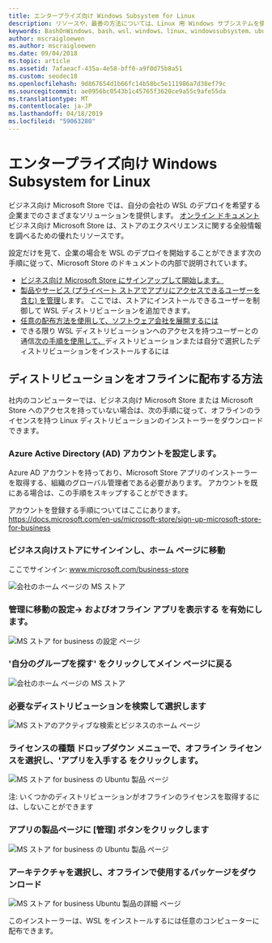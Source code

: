 ```yaml
---
title: エンタープライズ向け Windows Subsystem for Linux
description: リソースや、最善の方法については、Linux 用 Windows サブシステムを使用して、エンタープライズ環境でします。
keywords: BashOnWindows、bash、wsl、windows、linux、windowssubsystem、ubuntu、debian、suse、windows 10、enterprise、展開、オフラインでパッケージ化、ストア、配布、インストール用の windows サブシステムのインストールします。
author: mscraigloewen
ms.author: mscraigloewen
ms.date: 09/04/2018
ms.topic: article
ms.assetid: 7afaeacf-435a-4e58-bff0-a9f0d75b8a51
ms.custom: seodec18
ms.openlocfilehash: 9d867654d1b66fc14b58bc5e111986a7d38ef79c
ms.sourcegitcommit: ae0956bc0543b1c45765f3620ce9a55c9afe55da
ms.translationtype: MT
ms.contentlocale: ja-JP
ms.lasthandoff: 04/18/2019
ms.locfileid: "59063280"
---
```

# <a name="windows-subsystem-for-linux-for-enterprise"></a>エンタープライズ向け Windows Subsystem for Linux

ビジネス向け Microsoft Store では、自分の会社の WSL のデプロイを希望する企業までのさまざまなソリューションを提供します。 [オンライン ドキュメント](https://docs.microsoft.com/en-us/microsoft-store/)ビジネス向け Microsoft Store は、ストアのエクスペリエンスに関する全般情報を調べるための優れたリソースです。

設定だけを見て、企業の場合を WSL のデプロイを開始することができます次の手順に従って、Microsoft Store のドキュメントの内部で説明されています。

* [ビジネス向け Microsoft Store にサインアップして開始します。](https://docs.microsoft.com/en-us/microsoft-store/sign-up-microsoft-store-for-business-overview)
* [製品やサービス (プライベート ストアでアプリにアクセスできるユーザーを含む) を管理](https://docs.microsoft.com/en-us/microsoft-store/manage-apps-microsoft-store-for-business-overview)します。 ここでは、ストアにインストールできるユーザーを制御して WSL ディストリビューションを追加できます。
* [任意の配布方法を使用して、ソフトウェア会社を展開するには](https://docs.microsoft.com/en-us/microsoft-store/distribute-apps-to-your-employees-microsoft-store-for-business)
* できる限り WSL ディストリビューションへのアクセスを持つユーザーとの通信[次の手順を使用して、](https://docs.microsoft.com/en-us/windows/wsl/install-win10)ディストリビューションまたは自分で選択したディストリビューションをインストールするには 

## <a name="how-to-distribute-a-distro-offline"></a>ディストリビューションをオフラインに配布する方法

社内のコンピューターでは、ビジネス向け Microsoft Store または Microsoft Store へのアクセスを持っていない場合は、次の手順に従って、オフラインのライセンスを持つ Linux ディストリビューションのインストーラーをダウンロードできます。 

### <a name="set-up-an-azure-active-directory-ad-account"></a>Azure Active Directory (AD) アカウントを設定します。 

Azure AD アカウントを持っており、Microsoft Store アプリのインストーラーを取得する、組織のグローバル管理者である必要があります。 アカウントを既にある場合は、この手順をスキップすることができます。

アカウントを登録する手順についてはここにあります。 https://docs.microsoft.com/en-us/microsoft-store/sign-up-microsoft-store-for-business

### <a name="sign-into-the-store-for-business-and-go-to-the-homepage"></a>ビジネス向けストアにサインインし、ホーム ページに移動
ここでサインイン: www.microsoft.com/business-store

![会社のホーム ページの MS ストア](media/offlineinstallscreens/1-screen.png)

### <a name="go-to-manage-settings-and-enable-show-offline-apps"></a>管理に移動の設定-> およびオフライン アプリを表示する を有効にします。

![MS ストア for business の設定 ページ](media/offlineinstallscreens/2-screen.png)

### <a name="go-back-to-the-main-page-by-clicking-shop-for-my-group"></a>'自分のグループを探す' をクリックしてメイン ページに戻る

![会社のホーム ページの MS ストア](media/offlineinstallscreens/1-screen.png)

### <a name="search-for-your-desired-distro-and-select-it"></a>必要なディストリビューションを検索して選択します

![MS ストアのアクティブな検索とビジネスのホーム ページ](media/offlineinstallscreens/3-screen.png)

### <a name="select-an-offline-license-in-the-license-type-dropdown-menu-and-click-get-the-app"></a>ライセンスの種類 ドロップダウン メニューで、オフライン ライセンスを選択し、'アプリを入手する をクリックします。

![MS ストア for business の Ubuntu 製品 ページ](media/offlineinstallscreens/4-screen.png)

注: いくつかのディストリビューションがオフラインのライセンスを取得するには、しないことができます

### <a name="click-the-manage-button-to-get-to-the-apps-product-page"></a>アプリの製品ページに [管理] ボタンをクリックします

![MS ストア for business の Ubuntu 製品 ページ](media/offlineinstallscreens/5-screen.png)

### <a name="select-your-architecture-and-download-the-package-for-offline-use"></a>アーキテクチャを選択し、オフラインで使用するパッケージをダウンロード

![MS ストア for business Ubuntu 製品の詳細 ページ](media/offlineinstallscreens/6-screen.png)

このインストーラーは、WSL をインストールするには任意のコンピューターに配布できます。